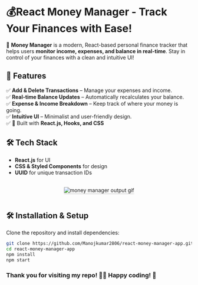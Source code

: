 # 💰React Money Manager - Track Your Finances with Ease!  

🚀 **Money Manager** is a modern, React-based personal finance tracker that helps users **monitor income, expenses, and balance in real-time**. Stay in control of your finances with a clean and intuitive UI!  

## 🌟 Features  
✅ **Add & Delete Transactions** – Manage your expenses and income.  
✅ **Real-time Balance Updates** – Automatically recalculates your balance.  
✅ **Expense & Income Breakdown** – Keep track of where your money is going.  
✅ **Intuitive UI** – Minimalist and user-friendly design.  
✅ 🚀 Built with **React.js, Hooks, and CSS**

## 🛠️ Tech Stack  
- **React.js** for UI  
- **CSS & Styled Components** for design  
- **UUID** for unique transaction IDs  



<br/>
<div style="text-align: center;">
    <img src="https://assets.ccbp.in/frontend/content/react-js/money-manager-output.gif" alt="money manager output gif" style="max-width:70%;box-shadow:0 2.8px 2.2px rgba(0, 0, 0, 0.12)">
</div>
<br/>


## 🛠 Installation & Setup
Clone the repository and install dependencies:
```bash
git clone https://github.com/Manojkumar2806/react-money-manager-app.git
cd react-money-manager-app
npm install
npm start
```

<h3>Thank you for visiting my repo! 💙💙 Happy coding! 🚀</h3>
